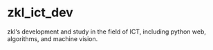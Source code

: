 # zkl_ict_dev
zkl‘s  development and study in the field of ICT, including python web, algorithms, and machine vision.
